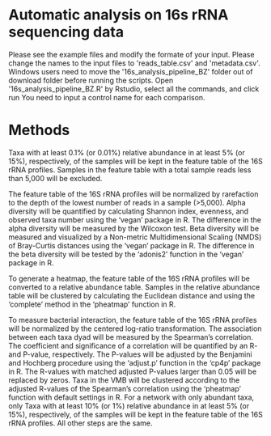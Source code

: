 # Automatic analysis on 16s rRNA sequencing data
Please see the example files and modify the formate of your input.
Please change the names to the input files to 'reads_table.csv' and 'metadata.csv'.
Windows users need to move the '16s_analysis_pipeline_BZ' folder out of download folder before running the scripts.
Open '16s_analysis_pipeline_BZ.R' by Rstudio, select all the commands, and click run
You need to input a control name for each comparison.

# Methods
Taxa with at least 0.1% (or 0.01%) relative abundance in at least 5% (or 15%), respectively, of the samples will be kept in the feature table of the 16S rRNA profiles. Samples in the feature table with a total sample reads less than 5,000 will be excluded. 

The feature table of the 16S rRNA profiles will be normalized by rarefaction to the depth of the lowest number of reads in a sample (>5,000). Alpha diversity will be quantified by calculating Shannon index, evenness, and observed taxa number using the ‘vegan’ package in R. The difference in the alpha diversity will be measured by the Wilcoxon test. Beta diversity will be measured and visualized by a Non-metric Multidimensional Scaling (NMDS) of Bray-Curtis distances using the ‘vegan’ package in R. The difference in the beta diversity will be tested by the ‘adonis2’ function in the ‘vegan’ package in R. 

To generate a heatmap, the feature table of the 16S rRNA profiles will be converted to a relative abundance table. Samples in the relative abundance table will be clustered by calculating the Euclidean distance and using the ‘complete’ method in the ‘pheatmap’ function in R. 

To measure bacterial interaction, the feature table of the 16S rRNA profiles will be normalized by the centered log-ratio transformation. The association between each taxa dyad will be measured by the Spearman’s correlation. The coefficient and significance of a correlation will be quantified by an R- and P-value, respectively. The P-values will be adjusted by the Benjamini and Hochberg procedure using the ‘adjust.p’ function in the ‘cp4p’ package in R. The R-values with matched adjusted P-values larger than 0.05 will be replaced by zeros. Taxa in the VMB will be clustered according to the adjusted R-values of the Spearman’s correlation using the ‘pheatmap’ function with default settings in R. For a network with only abundant taxa, only Taxa with at least 10% (or 1%) relative abundance in at least 5% (or 15%), respectively, of the samples will be kept in the feature table of the 16S rRNA profiles. All other steps are the same. 
